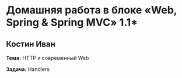 # Домашняя работа в блоке «Web, Spring & Spring MVC» 1.1*
## Костин Иван

**Тема:** HTTP и современный Web

**Задача:** Handlers

